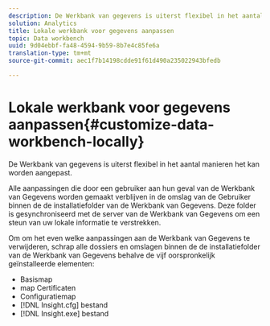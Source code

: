 ```yaml
---
description: De Werkbank van gegevens is uiterst flexibel in het aantal manieren het kan worden aangepast.
solution: Analytics
title: Lokale werkbank voor gegevens aanpassen
topic: Data workbench
uuid: 9d04ebbf-fa48-4594-9b59-8b7e4c85fe6a
translation-type: tm+mt
source-git-commit: aec1f7b14198cdde91f61d490a235022943bfedb

---
```



# Lokale werkbank voor gegevens aanpassen{#customize-data-workbench-locally}

De Werkbank van gegevens is uiterst flexibel in het aantal manieren het kan worden aangepast.

Alle aanpassingen die door een gebruiker aan hun geval van de Werkbank van Gegevens worden gemaakt verblijven in de omslag van de Gebruiker binnen de de installatiefolder van de Werkbank van Gegevens. Deze folder is gesynchroniseerd met de server van de Werkbank van Gegevens om een steun van uw lokale informatie te verstrekken.

Om om het even welke aanpassingen aan de Werkbank van Gegevens te verwijderen, schrap alle dossiers en omslagen binnen de de installatiefolder van de Werkbank van Gegevens behalve de vijf oorspronkelijk geïnstalleerde elementen:

* Basismap
* map Certificaten
* Configuratiemap
* [!DNL Insight.cfg] bestand
* [!DNL Insight.exe] bestand

